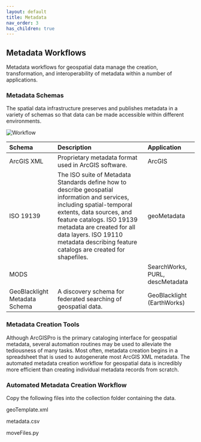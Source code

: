 ```yaml
---
layout: default
title: Metadata
nav_order: 3
has_children: true
---
```

## Metadata Workflows

Metadata workflows for geospatial data manage the creation, transformation, and interoperability of metadata within a number of applications.

### Metadata Schemas

The spatial data infrastructure preserves and publishes metadata in a variety of schemas so that data can be made accessible within different environments. 

![Workflow](https://github.com/kimdurante/geospatial-data-management/blob/main/images/MDWorkflow.jpg?raw=true)

|Schema|Description|Application|
|:--|:--|:--|
|ArcGIS XML|Proprietary metadata format used in ArcGIS software.|ArcGIS|
|ISO 19139|The ISO suite of Metadata Standards define how to describe geospatial information and services, including spatial-temporal extents, data sources, and feature catalogs. ISO 19139 metadata are created for all data layers. ISO 19110 metadata describing feature catalogs are created for shapefiles.|geoMetadata |
|MODS||SearchWorks, PURL, descMetadata|
|GeoBlacklight Metadata Schema|A discovery schema for federated searching of geospatial data.|GeoBlacklight (EarthWorks)|

### Metadata Creation Tools

Although ArcGISPro is the primary cataloging interface for geospatial metadata, several automation routines may be used to alleviate the tediousness of many tasks. Most often, metadata creation begins in a spreadsheet that is used to autogenerate most ArcGIS XML metadata. The automated metadata creation workflow for geospatial data is incredibly more efficient than creating individual metadata records from scratch. 

### Automated Metadata Creation Workflow

Copy the following files into the collection folder containing the data.

geoTemplate.xml

metadata.csv

moveFiles.py


